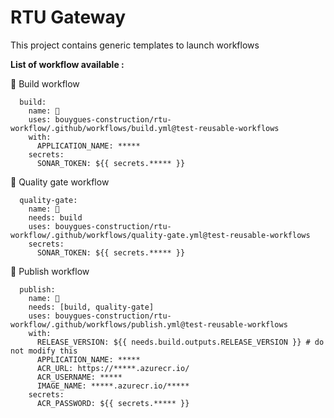 # RTU Gateway

This project contains generic templates to launch workflows

**List of workflow available :**


🔨 Build workflow

```
  build:
    name: 🔨
    uses: bouygues-construction/rtu-workflow/.github/workflows/build.yml@test-reusable-workflows
    with:
      APPLICATION_NAME: *****
    secrets:
      SONAR_TOKEN: ${{ secrets.***** }}
```
    
📝 Quality gate workflow

```
  quality-gate:
    name: 📝
    needs: build
    uses: bouygues-construction/rtu-workflow/.github/workflows/quality-gate.yml@test-reusable-workflows
    secrets:
      SONAR_TOKEN: ${{ secrets.***** }}
```

🚚 Publish workflow

```
  publish:
    name: 🚚
    needs: [build, quality-gate]
    uses: bouygues-construction/rtu-workflow/.github/workflows/publish.yml@test-reusable-workflows
    with:
      RELEASE_VERSION: ${{ needs.build.outputs.RELEASE_VERSION }} # do not modify this
      APPLICATION_NAME: *****
      ACR_URL: https://*****.azurecr.io/
      ACR_USERNAME: *****
      IMAGE_NAME: *****.azurecr.io/*****
    secrets:
      ACR_PASSWORD: ${{ secrets.***** }}
```